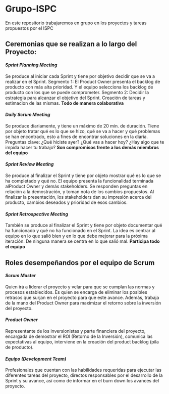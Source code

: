 # Grupo-ISPC
En este repositorio trabajaremos en grupo en los proyectos y tareas propuestos por el ISPC

## Ceremonias que se realizan a lo largo del Proyecto:

#### *Sprint Planning Meeting*
Se produce al iniciar cada Sprint y tiene por objetivo decidir que se va a realizar en el Sprint.
Segmento 1: El Product Owner presenta el backlog de producto con más alta prioridad.
Y el equipo selecciona los backlog de producto con los que se puede comprometer.
Segmento 2: Decidir la estrategia para alcanzar el objetivo del Sprint. Creación de tareas y estimacion de las mismas.
**Todo de manera colaborativa**

#### *Daily Scrum Meeting*
Se produce diariamente, y tiene un máximo de 20 min. de duración. Tiene por objeto tratar qué es lo que se hizo, 
qué se va a hacer y qué problemas se han encontrado, esto a fines de encontrar soluciones en la diaria.
Preguntas clave: ¿Qué hiciste ayer? ¿Qué vas a hacer hoy? ¿Hay algo que te impida hacer tu trabajo?
**Son compromisos frente a los demás miembros del equipo**

#### *Sprint Review Meeting*
Se produce al finalizar el Sprint y tiene por objeto mostrar qué es lo que se ha completado y qué no. 
El equipo presenta la funcionalidad terminada alProduct Owner y demás stakeholders. Se responden preguntas 
en relación a la demostración, y toman nota de los cambios propuestos. Al finalizar la presentación, los
stakeholders dan su impresión acerca del producto, cambios deseados y prioridad de esos cambios.

#### *Sprint Retrospective Meeting*
También se produce al finalizar el Sprint y tiene por objeto documentar qué ha funcionado y qué no ha funcionado
en el Sprint. La idea es centrar al equipo en lo que salió bien y en lo que debe mejorar para la próxima iteración. 
De ninguna manera se centra en lo que salió mal.
**Participa todo el equipo**

## Roles desempeñandos por el equipo de Scrum 

#### *Scrum Master*

Quien irá a liderar el proyecto y velar para que se cumplan las normas y procesos establecidos. 
Es quien se encarga de eliminar los posibles retrasos que surjan en el proyecto para que este avance. 
Además, trabaja de la mano del Product Owner para maximizar el retorno sobre la inversión del proyecto.

#### *Product Owner*

Representante de los inversionistas y parte financiera del proyecto, encargada de demostrar el ROI (Retorno de la Inversión),
comunica las expectativas al equipo, interviene en la creación del product backlog (pila de producto).

#### *Equipo (Development Team)*

Profesionales que cuentan con las habilidades requeridas para ejecutar las diferentes tareas del proyecto, 
directos responsables por el desarrollo de la Sprint y su avance, así como de informar en el burn down los avances del proyecto.
